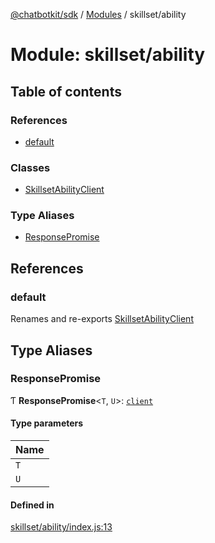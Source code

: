 [@chatbotkit/sdk](../README.md) / [Modules](../modules.md) / skillset/ability

# Module: skillset/ability

## Table of contents

### References

- [default](skillset_ability.md#default)

### Classes

- [SkillsetAbilityClient](../classes/skillset_ability.SkillsetAbilityClient.md)

### Type Aliases

- [ResponsePromise](skillset_ability.md#responsepromise)

## References

### default

Renames and re-exports [SkillsetAbilityClient](../classes/skillset_ability.SkillsetAbilityClient.md)

## Type Aliases

### ResponsePromise

Ƭ **ResponsePromise**\<`T`, `U`\>: [`client`](client.md)

#### Type parameters

| Name |
| :------ |
| `T` |
| `U` |

#### Defined in

[skillset/ability/index.js:13](https://github.com/chatbotkit/node-sdk/blob/1a40caa/packages/sdk/src/skillset/ability/index.js#L13)
